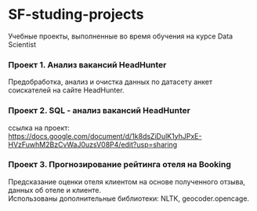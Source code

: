 # SF-studing-projects
Учебные проекты, выполненные во время обучения на курсе Data Scientist

### Проект 1. Анализ вакансий HeadHunter
Предобработка, анализ и очистка данных по датасету анкет соискателей на сайте HeadHunter. 

### Проект 2. SQL - анализ вакансий HeadHunter
ссылка на проект:  
https://docs.google.com/document/d/1k8dsZiDulK1yhJPxE-HVzFuwhM2BzCvWaJ0uzsV08P4/edit?usp=sharing

### Проект 3. Прогнозирование рейтинга отеля на Booking
Предсказание оценки отеля клиентом на основе полученного отзыва, данных об отеле и клиенте.  
Использованы дополнительные библиотеки: NLTK, geocoder.opencage.